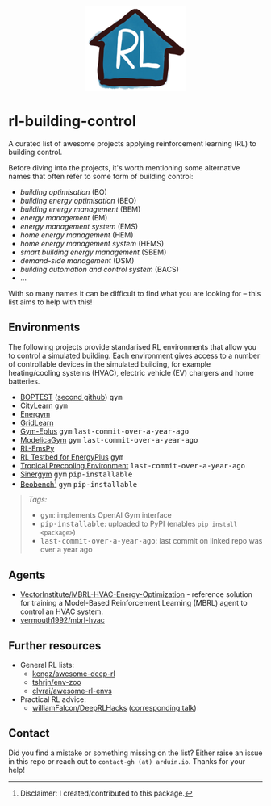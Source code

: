 <p align="center">
<img src="https://github.com/rdnfn/rl-building-control/raw/main/rl_building_control_logo.jpg" width="200"/>
</p>

# rl-building-control
A curated list of awesome projects applying reinforcement learning (RL) to building control.

Before diving into the projects, it's worth mentioning some alternative names that often refer to some form of building control:
- *building optimisation* (BO)
- *building energy optimisation* (BEO)
- *building energy management* (BEM)
- *energy management* (EM)
- *energy management system* (EMS)
- *home energy management* (HEM)
- *home energy management system* (HEMS)
- *smart building energy management* (SBEM)
- *demand-side management* (DSM)
- *building automation and control system* (BACS)
- ...

With so many names it can be difficult to find what you are looking for – this list aims to help with this!

## Environments

The following projects provide standarised RL environments that allow you to control a simulated building. Each environment gives access to a number of controllable devices in the simulated building, for example heating/cooling systems (HVAC), electric vehicle (EV) chargers and home batteries.

- [BOPTEST](https://github.com/ibpsa/project1-boptest) ([second github](https://github.com/ibpsa/project1-boptest-gym)) <kbd>gym</kbd>
- [CityLearn](https://github.com/intelligent-environments-lab/CityLearn) <kbd>gym</kbd>
- [Energym](https://github.com/bsl546/energym)
- [GridLearn](https://github.com/apigott/CityLearn)
- [Gym-Eplus](https://github.com/zhangzhizza/Gym-Eplus) <kbd>gym</kbd> <kbd>last-commit-over-a-year-ago</kbd>
- [ModelicaGym](https://github.com/ucuapps/modelicagym) <kbd>gym</kbd> <kbd>last-commit-over-a-year-ago</kbd>
- [RL-EmsPy](https://github.com/mechyai/RL-EmsPy)
- [RL Testbed for EnergyPlus](https://github.com/IBM/rl-testbed-for-energyplus) <kbd>gym</kbd>
- [Tropical Precooling Environment](https://github.com/fzi-forschungszentrum-informatik/tropical_precooling_environment) <kbd>last-commit-over-a-year-ago</kbd>
- [Sinergym](https://github.com/jajimer/sinergym) <kbd>gym</kbd> <kbd>pip-installable</kbd>
- [Beobench](https://github.com/rdnfn/beobench)[^1] <kbd>gym</kbd> <kbd>pip-installable</kbd>

> *Tags:*
> - <kbd>gym</kbd>: implements OpenAI Gym interface
> - <kbd>pip-installable</kbd>: uploaded to PyPI (enables `pip install <package>`)
> - <kbd>last-commit-over-a-year-ago</kbd>: last commit on linked repo was over a year ago

[^1]: Disclaimer: I created/contributed to this package.

## Agents

- [VectorInstitute/MBRL-HVAC-Energy-Optimization](https://github.com/VectorInstitute/MBRL-HVAC-Energy-Optimization) - reference solution for training a Model-Based Reinforcement Learning (MBRL) agent to control an HVAC system.
- [vermouth1992/mbrl-hvac](https://github.com/vermouth1992/mbrl-hvac)


## Further resources

- General RL lists:
  - [kengz/awesome-deep-rl](https://github.com/kengz/awesome-deep-rl)
  - [tshrjn/env-zoo](https://github.com/tshrjn/env-zoo)
  - [clvrai/awesome-rl-envs](https://github.com/clvrai/awesome-rl-envs)
- Practical RL advice:
  - [williamFalcon/DeepRLHacks](https://github.com/williamFalcon/DeepRLHacks) ([corresponding talk](https://www.youtube.com/watch?v=8EcdaCk9KaQ))


## Contact

Did you find a mistake or something missing on the list? Either raise an issue in this repo or reach out to `contact-gh (at) arduin.io`. Thanks for your help!
